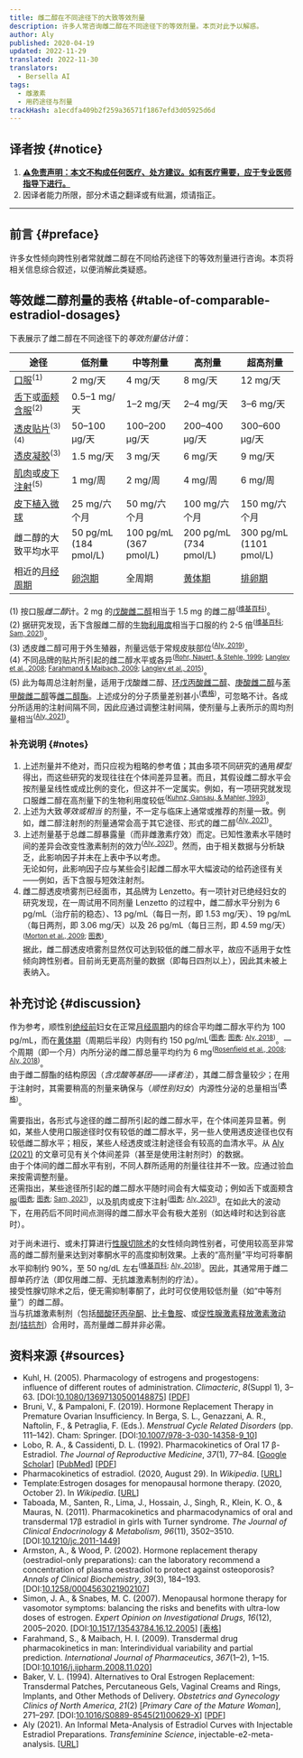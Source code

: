 ```yaml
---
title: 雌二醇在不同途径下的大致等效剂量
description: 许多人常咨询雌二醇在不同途径下的等效剂量。本页对此予以解惑。
author: Aly
published: 2020-04-19
updated: 2022-11-29
translated: 2022-11-30
translators:
  - Bersella AI
tags:
  - 雌激素
  - 用药途径与剂量
trackHash: a1ecdfa409b2f259a36571f1867efd3d05925d6d
---
```


## 译者按 {#notice}

1. **<u>⚠免责声明：本文不构成任何医疗、处方建议。如有医疗需要，应于专业医师指导下进行。</u>**
1. 因译者能力所限，部分术语之翻译或有纰漏，烦请指正。

--------

## 前言 {#preface}

许多女性倾向跨性别者常就雌二醇在不同给药途径下的等效剂量进行咨询。本页将相关信息综合叙述，以便消解此类疑惑。

## 等效雌二醇剂量的表格 {#table-of-comparable-estradiol-dosages}

下表展示了雌二醇在不同途径下的*等效剂量估计值*：

<section class="box">

| 途径 | 低剂量 | 中等剂量 | 高剂量 | 超高剂量 |
| --- | --- | --- | --- | --- |
| [口服][wiki-743472c6]<sup>(1)</sup> | 2 mg/天 | 4 mg/天 | 8 mg/天 | 12 mg/天 |
| [舌下][wiki-cfae5e37]或[面颊含服][wiki-5da4ee3a]<sup>(2)</sup> | 0.5–1 mg/天 | 1–2 mg/天 | 2–4 mg/天 | 3–6 mg/天 |
| [透皮贴片][wiki-28597a32]<sup>(3)(4)</sup> | 50–100 μg/天 | 100–200 μg/天 | 200–400 μg/天 | 300–600 μg/天 |
| [透皮凝胶][wiki-84bc38cb]<sup>(3)</sup> | 1.5 mg/天 | 3 mg/天 | 6 mg/天 | 9 mg/天 |
| [肌肉][wiki-e49191bf]或[皮下注射][wiki-6bca878c]<sup>(5)</sup> | 1 mg/周 | 2 mg/周 | 4 mg/周 | 6 mg/周 |
| [皮下植入微球][wiki-1b0a2bc4] | 25 mg/六个月 | 50 mg/六个月 | 100 mg/六个月 | 150 mg/六个月 |
| 雌二醇的大致平均水平 | 50 pg/mL<br>(184 pmol/L) | 100 pg/mL<br>(367 pmol/L) | 200 pg/mL<br>(734 pmol/L) | 300 pg/mL<br>(1101 pmol/L) |
| 相近的[月经周期][wiki-df8b5b56] | [卵泡期][wiki-c8588b48] | 全周期 | [黄体期][wiki-ebaee44c] | [排卵期][wiki-d8cebda1] |

(1) 按口服*雌二醇*计。2 mg 的[戊酸雌二醇][wiki-55cc0770]相当于 1.5 mg 的雌二醇<sup>([维基百科][wiki-08ebd67a])</sup>。\
(2) 据研究发现，舌下含服雌二醇的[生物利用度][wiki-f9e263a2]相当于口服的约 2-5 倍<sup>([维基百科][wiki-08ebd67a]; [Sam, 2021][s21-set])</sup>。\
(3) 透皮雌二醇可用于外生殖器，剂量远低于常规皮肤部位<sup>([Aly, 2019][a19-gea])</sup>。\
(4) 不同品牌的贴片所引起的雌二醇水平或各异<sup>([Rohr, Nauert, & Stehle, 1999][rns99]; [Langley et al., 2008][l08]; [Farahmand & Maibach, 2009][fm09]; [Langley et al., 2015][l15])</sup>。\
(5) 此为每周总注射剂量，适用于戊酸雌二醇、[环戊丙酸雌二醇][wiki-71ff8176]、[庚酸雌二醇][wiki-31e73858]与[苯甲酸雌二醇][wiki-3183b9f0]等[雌二醇酯][wiki-8b92d2c5]。上述成分的分子质量差别甚小<sup>([表格][wiki-tpl-bcfed1bc])</sup>，可忽略不计。各成分所适用的注射间隔不同，因此应通过调整注射间隔，使剂量与上表所示的周均剂量相当<sup>([Aly, 2021][a21-iema-if])</sup>。

</section>

### 补充说明 {#notes}

1. 上述剂量并不绝对，而只应视为粗略的参考值；其由多项不同研究的通用*模型* 得出，而这些研究的发现往往在个体间差异显著。而且，其假设雌二醇水平会按剂量呈线性或成比例的变化，但这并不一定属实。例如，有一项研究就发现口服雌二醇在高剂量下的生物利用度较低<sup>([Kuhnz, Gansau, & Mahler, 1993][kgm93])</sup>。
1. 上述为大致*等效或相当* 的剂量，不一定与临床上通常或推荐的剂量一致。例如，雌二醇注射剂的剂量通常会高于其它途径、形式的雌二醇<sup>([Aly, 2021][a21-iema-if])</sup>。
1. 上述剂量基于总雌二醇暴露量（而非雌激素疗效）而定。已知性激素水平随时间的差异会改变性激素制剂的效力<sup>([Aly, 2021][a21-iema-ee])</sup>。然而，由于相关数据与分析缺乏，此影响因子并未在上表中予以考虑。\
  无论如何，此影响因子应与某些会引起雌二醇水平大幅波动的给药途径有关——例如，舌下含服与短效注射剂。
1. 雌二醇透皮喷雾剂已经面市，其品牌为 Lenzetto。有一项针对已绝经妇女的研究发现，在一周试用不同剂量 Lenzetto 的过程中，雌二醇水平分别为 6 pg/mL（治疗前的稳态）、13 pg/mL（每日一剂，即 1.53 mg/天）、19 pg/mL（每日两剂，即 3.06 mg/天）以及 26 pg/mL（每日三剂，即 4.59 mg/天）<sup>([Morton et al., 2009][m09]; [图表][wikimedia-e25492c0])</sup>。\
  据此，雌二醇透皮喷雾剂显然仅可达到较低的雌二醇水平，故应不适用于女性倾向跨性别者。目前尚无更高剂量的数据（即每日四剂以上），因此其未被上表纳入。

## 补充讨论 {#discussion}

作为参考，顺性别[绝经前][wiki-cb3c3c03]妇女在正常[月经周期][wiki-df8b5b56]内的综合平均雌二醇水平约为 100 pg/mL，而在[黄体期][wiki-ebaee44c]（周期后半段）内则有约 150 pg/mL<sup>([图表][wikimedia-a3bd615d]; [图表][wikimedia-5320e33c]; [Aly, 2018][a18-intro])</sup>。一个周期（即一个月）内所分泌的雌二醇总量平均约为 6 mg<sup>([Rosenfield et al., 2008][r08]; [Aly, 2018][a18-intro])</sup>。\
由于雌二醇酯的结构原因（*含戊酸等基团——译者注*），其雌二醇含量较少；在用于注射时，其需要稍高的剂量来确保与（*顺性别妇女*）内源性分泌的总量相当<sup>([表格][wiki-tpl-bcfed1bc])</sup>。

需要指出，各形式与途径的雌二醇所引起的雌二醇水平，在个体间差异显著。例如，某些人使用口服途径时仅有较低的雌二醇水平，另一些人使用透皮途径也仅有较低雌二醇水平；相反，某些人经透皮或注射途径会有较高的血清水平。从 [Aly (2021)][a21-iema-vbi] 的文章可见有关个体间差异（甚至是使用注射剂时）的数据。\
由于个体间的雌二醇水平有别，不同人群所适用的剂量往往并不一致。应通过验血来按需调整剂量。\
还需指出，某些途径所引起的雌二醇水平随时间会有大幅变动；例如舌下或面颊含服<sup>([图表][wiki-tpl-c63bb3fc]; [图表][wikimedia-85f78f54]; [Sam, 2021][s21-set])</sup>，以及肌肉或皮下注射<sup>([图表][wiki-tpl-4caa745e]; [Aly, 2021][a21-iema])</sup>。在如此大的波动下，在用药后不同时间点测得的雌二醇水平会有极大差别（如达峰时和达到谷底时）。

对于尚未进行、或未打算进行[性腺切除术][wiki-c71cb1a7]的女性倾向跨性别者，可使用较高至非常高的雌二醇剂量来达到对睾酮水平的高度抑制效果。上表的“高剂量”平均可将睾酮水平抑制约 90%，至 50 ng/dL 左右<sup>([维基百科][wiki-e2089aa4]; [Aly, 2018][aw18-intro-gs])</sup>。因此，其通常用于雌二醇单药疗法（即仅用雌二醇、无抗雄激素制剂的疗法）。\
接受性腺切除术之后，便无需抑制睾酮了，此时可仅使用较低剂量（如“中等剂量”）的雌二醇。\
当与抗雄激素制剂（包括[醋酸环丙孕酮][wiki-5cafcc7a]、[比卡鲁胺][wiki-bb37b2c5]、或[促性腺激素释放激素激动剂][wiki-3fb787cd]/[拮抗剂][wiki-c3bddcb0]）合用时，高剂量雌二醇并非必需。

## 资料来源 {#sources}

- Kuhl, H. (2005). Pharmacology of estrogens and progestogens: influence of different routes of administration. *Climacteric*, *8*(Suppl 1), 3–63. \[DOI:[10.1080/13697130500148875][k05]] \[[PDF][k05-pdf]]
- Bruni, V., & Pampaloni, F. (2019). Hormone Replacement Therapy in Premature Ovarian Insufficiency. In Berga, S. L., Genazzani, A. R., Naftolin, F., & Petraglia, F. (Eds.). *Menstrual Cycle Related Disorders* (pp. 111–142). Cham: Springer. \[DOI:[10.1007/978-3-030-14358-9\_10][bp19]]
- Lobo, R. A., & Cassidenti, D. L. (1992). Pharmacokinetics of Oral 17 β-Estradiol. *The Journal of Reproductive Medicine*, *37*(1), 77–84. \[[Google Scholar][lc92]] \[[PubMed][lc92-pubmed]] \[[PDF][lc92-pdf]]
- Pharmacokinetics of estradiol. (2020, August 29). In *Wikipedia*. \[[URL][archive-e7edb9ae]]
- Template:Estrogen dosages for menopausal hormone therapy. (2020, October 2). In *Wikipedia*. \[[URL][wiki-tpl-1dfbcc52]]
- Taboada, M., Santen, R., Lima, J., Hossain, J., Singh, R., Klein, K. O., & Mauras, N. (2011). Pharmacokinetics and pharmacodynamics of oral and transdermal 17β estradiol in girls with Turner syndrome. *The Journal of Clinical Endocrinology & Metabolism*, *96*(11), 3502–3510. \[DOI:[10.1210/jc.2011-1449][t11]]
- Armston, A., & Wood, P. (2002). Hormone replacement therapy (oestradiol-only preparations): can the laboratory recommend a concentration of plasma oestradiol to protect against osteoporosis? *Annals of Clinical Biochemistry*, *39*(3), 184–193. \[DOI:[10.1258/0004563021902107][aw02]]
- Simon, J. A., & Snabes, M. C. (2007). Menopausal hormone therapy for vasomotor symptoms: balancing the risks and benefits with ultra-low doses of estrogen. *Expert Opinion on Investigational Drugs*, *16*(12), 2005–2020. \[DOI:[10.1517/13543784.16.12.2005][ss07]] \[[表格][imgur-2d4c7930]]
- Farahmand, S., & Maibach, H. I. (2009). Transdermal drug pharmacokinetics in man: Interindividual variability and partial prediction. *International Journal of Pharmaceutics*, *367*(1–2), 1–15. \[DOI:[10.1016/j.ijpharm.2008.11.020][fm09]]
- Baker, V. L. (1994). Alternatives to Oral Estrogen Replacement: Transdermal Patches, Percutaneous Gels, Vaginal Creams and Rings, Implants, and Other Methods of Delivery. *Obstetrics and Gynecology Clinics of North America*, *21*(2) \[*Primary Care of the Mature Woman*], 271–297. \[DOI:[10.1016/S0889-8545(21)00629-X][b94]] \[[PDF][b94-pdf]]
- Aly (2021). An Informal Meta-Analysis of Estradiol Curves with Injectable Estradiol Preparations. *Transfeminine Science*, injectable-e2-meta-analysis. \[[URL][a21-iema]]

<!-- 维基百科内容 -->
[wiki-08ebd67a]: https://en.wikipedia.org/wiki/Estradiol_valerate#Oral_administration
[wiki-1b0a2bc4]: https://en.wikipedia.org/wiki/Pharmacokinetics_of_estradiol#Subcutaneous_implantation
[wiki-1c6b5107]: https://en.wikipedia.org/wiki/Interindividual_variability
[wiki-28597a32]: https://en.wikipedia.org/wiki/Pharmacokinetics_of_estradiol#Transdermal_patches
[wiki-3183b9f0]: https://en.wikipedia.org/wiki/Estradiol_benzoate
[wiki-31e73858]: https://en.wikipedia.org/wiki/Estradiol_enantate
[wiki-3fb787cd]: https://en.wikipedia.org/wiki/Gonadotropin-releasing_hormone_agonist
[wiki-55cc0770]: https://en.wikipedia.org/wiki/Estradiol_valerate
[wiki-5cafcc7a]: https://en.wikipedia.org/wiki/Cyproterone_acetate
[wiki-5da4ee3a]: https://en.wikipedia.org/wiki/Pharmacokinetics_of_estradiol#Buccal_administration
[wiki-6bca878c]: https://en.wikipedia.org/wiki/Pharmacokinetics_of_estradiol#Subcutaneous_injection
[wiki-71ff8176]: https://en.wikipedia.org/wiki/Estradiol_cypionate
[wiki-743472c6]: https://en.wikipedia.org/wiki/Pharmacokinetics_of_estradiol#Oral_administration
[wiki-84bc38cb]: https://en.wikipedia.org/wiki/Pharmacokinetics_of_estradiol#Transdermal_gel
[wiki-8b92d2c5]: https://en.wikipedia.org/wiki/Estrogen_ester
[wiki-99d5ef20]: https://en.wikipedia.org/wiki/Molecular_weight
[wiki-bb37b2c5]: https://en.wikipedia.org/wiki/Bicalutamide
[wiki-c3bddcb0]: https://en.wikipedia.org/wiki/Gonadotropin-releasing_hormone_antagonist
[wiki-c71cb1a7]: https://en.wikipedia.org/wiki/Gonadectomy
[wiki-c8588b48]: https://en.wikipedia.org/wiki/Follicular_phase
[wiki-cb3c3c03]: https://en.wikipedia.org/wiki/Menopause#Premenopause
[wiki-cfae5e37]: https://en.wikipedia.org/wiki/Pharmacokinetics_of_estradiol#Sublingual_administration
[wiki-d8cebda1]: https://en.wikipedia.org/wiki/Ovulation
[wiki-df8b5b56]: https://en.wikipedia.org/wiki/Menstrual_cycle
[wiki-e2089aa4]: https://en.wikipedia.org/wiki/Pharmacodynamics_of_estradiol#Antigonadotropic_effects
[wiki-e49191bf]: https://en.wikipedia.org/wiki/Pharmacokinetics_of_estradiol#Intramuscular_injection
[wiki-ebaee44c]: https://en.wikipedia.org/wiki/Luteal_phase
[wiki-f9e263a2]: https://en.wikipedia.org/wiki/Bioavailability
[wiki-tpl-1dfbcc52]: https://en.wikipedia.org/w/index.php?title=Template:Estrogen_dosages_for_menopausal_hormone_therapy&oldid=981467870
[wiki-tpl-4caa745e]: https://en.wikipedia.org/wiki/Template:Hormone_levels_with_estradiol_esters_by_intramuscular_injection
[wiki-tpl-bcfed1bc]: https://en.wikipedia.org/wiki/Template:Structural_properties_of_selected_estradiol_esters
[wiki-tpl-c63bb3fc]: https://en.wikipedia.org/wiki/Template:Hormone_levels_with_sublingual_estradiol
[wikimedia-5320e33c]: https://commons.wikimedia.org/wiki/File:Estradiol_levels_with_LC-MS-MS_during_the_normal_menstrual_cycle_in_women.png
[wikimedia-85f78f54]: https://commons.wikimedia.org/wiki/File:Estradiol_levels_during_therapy_with_0.25_mg_buccal_estradiol_in_postmenopausal_women.png
[wikimedia-a3bd615d]: https://commons.wikimedia.org/wiki/File:Estradiol_levels_across_the_normal_menstrual_cycle_in_women.png
[wikimedia-e25492c0]: https://commons.wikimedia.org/wiki/File:Estradiol_levels_with_estradiol_transdermal_spray_\(brand_name_Lenzetto\)_in_postmenopausal_women.png

<!-- 站内资源 -->
[s21-set]: https://transfemscience.org/articles/sublingual-e2-transfem/
[aw18-intro-gs]: https://transfemscience.org/articles/transfem-intro/#gonadal-suppression
[a21-iema-vbi]: https://transfemscience.org/articles/injectable-e2-meta-analysis/#variability-between-individuals
[tfsci-8092b611]: https://transfemscience.org/about/#aly
[a19-gea]: https://transfemscience.org/articles/genital-e2-application/
[a21-iema]: https://transfemscience.org/articles/injectable-e2-meta-analysis/
[lc92-pdf]: https://files.transfemscience.org/pdfs/Lobo%20&%20Cassidenti%20\(1992\)%20-%20Pharmacokinetics%20of%20Oral%2017%20%CE%B2-Estradiol.pdf
[a21-iema-if]: https://transfemscience.org/articles/injectable-e2-meta-analysis/#insights-for-clinical-guidelines-and-dosing-recommendations
[b94-pdf]: https://files.transfemscience.org/pdfs/Baker%20\(1994\)%20-%20Alternatives%20to%20Oral%20Estrogen%20Replacement.%20Transdermal%20Patches,%20Percutaneous%20Gels,%20Vaginal%20Creams%20and%20Rings,%20Implants,%20and%20Other%20Methods%20of%20Delivery.pdf
[a21-iema-ee]: https://transfemscience.org/articles/injectable-e2-meta-analysis/#estradiol-exposure-and-potency
[a18-intro]: https://transfemscience.org/articles/transfem-intro/#normal-hormone-levels

<!-- 文献链接 -->
[archive-e7edb9ae]: https://web.archive.org/web/20200829215330/https://en.wikipedia.org/wiki/Pharmacokinetics_of_estradiol
[fm09]: https://doi.org/10.1016/j.ijpharm.2008.11.020
[rns99]: https://doi.org/10.1016/S0378-5122\(99\)00039-0
[b94]: https://doi.org/10.1016/S0889-8545\(21\)00629-X
[m09]: https://doi.org/10.1177/0091270009339187
[bp19]: https://doi.org/10.1007/978-3-030-14358-9_10
[l08]: https://doi.org/10.1111/j.1464-410X.2008.07583.x
[k05]: https://doi.org/10.1080/13697130500148875
[l15]: https://doi.org/10.1016/j.maturitas.2015.02.320
[aw02]: https://doi.org/10.1258/0004563021902107
[ss07]: https://doi.org/10.1517/13543784.16.12.2005
[t11]: https://doi.org/10.1210/jc.2011-1449
[lc92]: https://scholar.google.com/scholar?cluster=6161874457522650604
[r08]: https://scholar.google.com/scholar?cluster=9979206541205334235
[k05-pdf]: https://hormonebalance.org/images/documents/Kuhl%2005%20%20Pharm%20Estro%20Progest%20Climacteric_1311166827.pdf
[imgur-2d4c7930]: https://imgur.com/a/6fgJkAQ
[lc92-pubmed]: https://pubmed.ncbi.nlm.nih.gov/1548642/
[kgm93]: https://pubmed.ncbi.nlm.nih.gov/8240460/
